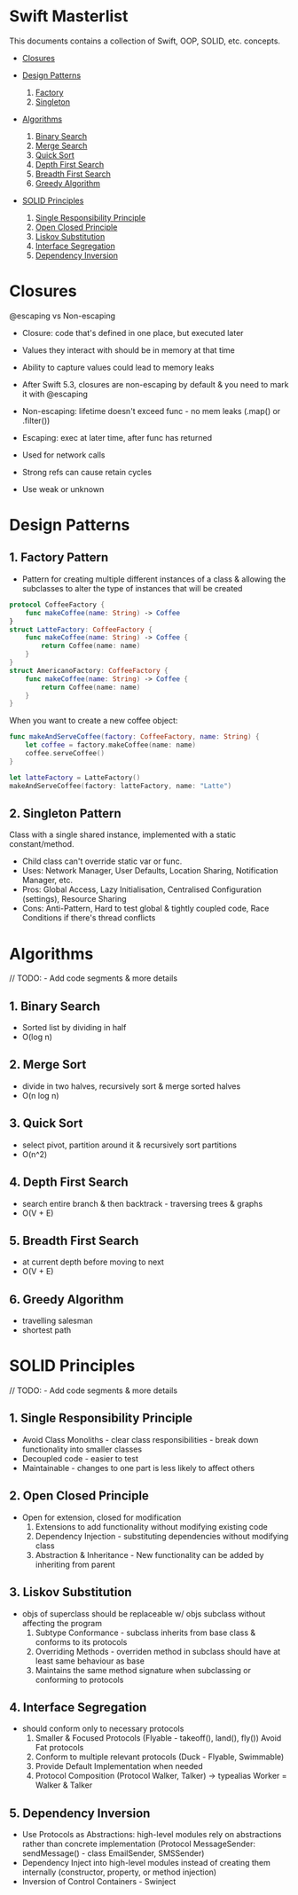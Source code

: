 # Swift Masterlist

This documents contains a collection of Swift, OOP, SOLID, etc. concepts.

- [Closures](#closures)
- [Design Patterns](#design-patterns)
    1. [Factory](#1-factory-pattern)
    2. [Singleton](#2-singleton-pattern)

- [Algorithms](#algorithms)
    1. [Binary Search](#1-binary-search)
    2. [Merge Search](#2-merge-search)
    3. [Quick Sort](#3-quick-sort)
    4. [Depth First Search](#4-depth-first-search)
    5. [Breadth First Search](#5-breadth-first-search)
    6. [Greedy Algorithm](#6-greedy-algorithm)

- [SOLID Principles](#solid-principles)
    1. [Single Responsibility Principle](#1-single-responsibility-principle)
    2. [Open Closed Principle](#2-open-closed-principle)
    3. [Liskov Substitution](#3-liskov-substitution)
    4. [Interface Segregation](#4-interface-segregation)
    5. [Dependency Inversion](#5-dependency-inversion)

# Closures

@escaping vs Non-escaping
- Closure: code that's defined in one place, but executed later
- Values they interact with should be in memory at that time
- Ability to capture values could lead to memory leaks
- After Swift 5.3, closures are non-escaping by default & you need to mark it with @escaping

- Non-escaping: lifetime doesn't exceed func - no mem leaks (.map() or .filter())

- Escaping: exec at later time, after func has returned
- Used for network calls
- Strong refs can cause retain cycles
- Use weak or unknown 

# Design Patterns

## 1. Factory Pattern
- Pattern for creating multiple different instances of a class & allowing the subclasses to alter the type of instances that will be created

```swift
protocol CoffeeFactory { 
    func makeCoffee(name: String) -> Coffee 
}
struct LatteFactory: CoffeeFactory {
    func makeCoffee(name: String) -> Coffee {
        return Coffee(name: name)
    }
}
struct AmericanoFactory: CoffeeFactory {
    func makeCoffee(name: String) -> Coffee {
        return Coffee(name: name)
    }
} 
```
When you want to create a new coffee object:

```swift
func makeAndServeCoffee(factory: CoffeeFactory, name: String) {
    let coffee = factory.makeCoffee(name: name) 
    coffee.serveCoffee()
}

let latteFactory = LatteFactory() 
makeAndServeCoffee(factory: latteFactory, name: "Latte")
```

## 2. Singleton Pattern

Class with a single shared instance, implemented with a static constant/method.
- Child class can't override static var or func.
- Uses: Network Manager, User Defaults, Location Sharing, Notification Manager, etc.
- Pros: Global Access, Lazy Initialisation, Centralised Configuration (settings), Resource Sharing 
- Cons: Anti-Pattern, Hard to test global & tightly coupled code, Race Conditions if there's thread conflicts

# Algorithms 
// TODO: - Add code segments & more details

## 1. Binary Search
- Sorted list by dividing in half 
- O(log n)
## 2. Merge Sort 
- divide in two halves, recursively sort & merge sorted halves 
- O(n log n)
## 3. Quick Sort 
- select pivot, partition around it & recursively sort partitions 
- O(n^2)
## 4. Depth First Search 
- search entire branch & then backtrack - traversing trees & graphs 
- O(V + E)
## 5. Breadth First Search
- at current depth before moving to next
- O(V + E)
## 6. Greedy Algorithm 
- travelling salesman 
- shortest path

# SOLID Principles
// TODO: - Add code segments & more details

## 1. Single Responsibility Principle
- Avoid Class Monoliths - clear class responsibilities - break down functionality into smaller classes
- Decoupled code - easier to test
- Maintainable - changes to one part is less likely to affect others

## 2. Open Closed Principle 
- Open for extension, closed for modification
    1. Extensions to add functionality without modifying existing code
    2. Dependency Injection - substituting dependencies without modifying class
    3. Abstraction & Inheritance - New functionality can be added by inheriting from parent

## 3. Liskov Substitution 
- objs of superclass should be replaceable w/ objs subclass without affecting the program 
    1. Subtype Conformance - subclass inherits from base class & conforms to its protocols
    2. Overriding Methods - overriden method in subclass should have at least same behaviour as base
    3. Maintains the same method signature when subclassing or conforming to protocols

## 4. Interface Segregation 
- should conform only to necessary protocols 
    1. Smaller & Focused Protocols (Flyable - takeoff(), land(), fly()) Avoid Fat protocols
    2. Conform to multiple relevant protocols (Duck - Flyable, Swimmable)
    3. Provide Default Implementation when needed
    4. Protocol Composition (Protocol Walker, Talker) -> typealias Worker = Walker & Talker

## 5. Dependency Inversion
- Use Protocols as Abstractions: high-level modules rely on abstractions rather than concrete implementation (Protocol MessageSender: sendMessage() - class EmailSender, SMSSender) 
- Dependency Inject into high-level modules instead of creating them internally (constructor, property, or method injection)
- Inversion of Control Containers - Swinject 

